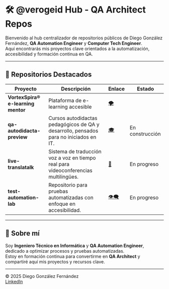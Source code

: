 # 🛠️ @verogeid Hub - QA Architect Repos  
  
Bienvenido al hub centralizador de repositorios públicos de Diego González Fernández, **QA Automation Engineer** y **Computer Tech Engineer**.    
Aquí encontrarás mis proyectos clave orientados a la automatización, accesibilidad y formación continua en QA.  
  
---  
  
## 🚀 Repositorios Destacados  
  
| Proyecto              | Descripción                                       | Enlace                                           | Estado       |  
|-----------------------|-------------------------------------------------|-------------------------------------------------|--------------|  
| **VortexSpira® e-learning mentor** | Plataforma de e-learning accesible | [🌪️](https://github.com/verogeid/vortexspira) |
| **qa-autodidacta-preview**    | Cursos autodidactas pedagógicos de QA y desarrollo, pensados para no iniciados en IT.     | [🎓](https://github.com/verogeid/qa-autodidacta-preview)  | En construcción |
| **live-translatalk**  | Sistema de traducción voz a voz en tiempo real para videoconferencias multilingües. | [🦻](https://github.com/verogeid/live-translatalk) | En progreso |    
| **test-automation-lab** | Repositorio para pruebas automatizadas con enfoque en accesibilidad.             | [👁️‍🗨️](https://github.com/verogeid/test-automation-lab) | En progreso |  
  
---  
  
## 📌 Sobre mí  
  
Soy **Ingeniero Técnico en Informática** y **QA Automation Engineer**, dedicado a optimizar procesos y pruebas automatizadas.    
Estoy en formación continua para convertirme en **QA Architect** y compartiré aquí mis proyectos y recursos clave.  
  
---  
  
© 2025 Diego González Fernández    
[LinkedIn](https://www.linkedin.com/in/diego-gonzalez-fernandez/)
